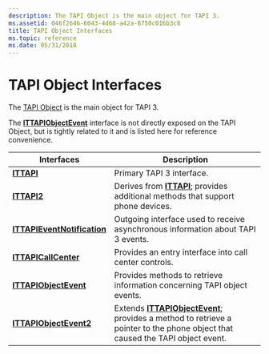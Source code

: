 ```yaml
---
description: The TAPI Object is the main object for TAPI 3.
ms.assetid: 046f2646-6043-4d68-a42a-8750c016b3c8
title: TAPI Object Interfaces
ms.topic: reference
ms.date: 05/31/2018
---
```


# TAPI Object Interfaces

The [TAPI Object](tapi-object.md) is the main object for TAPI 3.

The [**ITTAPIObjectEvent**](/windows/desktop/api/tapi3if/nn-tapi3if-ittapiobjectevent) interface is not directly exposed on the TAPI Object, but is tightly related to it and is listed here for reference convenience.



| Interfaces                                                 | Description                                                                                                                                            |
|------------------------------------------------------------|--------------------------------------------------------------------------------------------------------------------------------------------------------|
| [**ITTAPI**](/windows/desktop/api/tapi3if/nn-tapi3if-ittapi)                                   | Primary TAPI 3 interface.                                                                                                                              |
| [**ITTAPI2**](/windows/desktop/api/tapi3if/nn-tapi3if-ittapi2)                                 | Derives from [**ITTAPI**](/windows/desktop/api/tapi3if/nn-tapi3if-ittapi); provides additional methods that support phone devices.                                                         |
| [**ITTAPIEventNotification**](/windows/desktop/api/Tapi3if/nn-tapi3if-ittapieventnotification) | Outgoing interface used to receive asynchronous information about TAPI 3 events.                                                                       |
| [**ITTAPICallCenter**](/windows/win32/api/tapi3cc/nn-tapi3cc-ittapicallcenter)               | Provides an entry interface into call center controls.                                                                                                 |
| [**ITTAPIObjectEvent**](/windows/desktop/api/tapi3if/nn-tapi3if-ittapiobjectevent)             | Provides methods to retrieve information concerning TAPI object events.                                                                                |
| [**ITTAPIObjectEvent2**](/windows/desktop/api/tapi3if/nn-tapi3if-ittapiobjectevent2)           | Extends [**ITTAPIObjectEvent**](/windows/desktop/api/tapi3if/nn-tapi3if-ittapiobjectevent); provides a method to retrieve a pointer to the phone object that caused the TAPI object event. |



 

 

 
